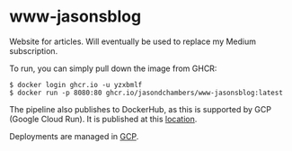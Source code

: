 # www-jasonsblog
Website for articles. Will eventually be used to replace my Medium subscription.

To run, you can simply pull down the image from GHCR:

    $ docker login ghcr.io -u yzxbmlf
    $ docker run -p 8080:80 ghcr.io/jasondchambers/www-jasonsblog:latest

The pipeline also publishes to DockerHub, as this is supported by GCP (Google Cloud Run). It is published at this [location](https://hub.docker.com/repository/docker/yzxbmlf/www-jasonsblog/general).

Deployments are managed in [GCP](https://console.cloud.google.com/home/dashboard?hl=en&project=micro-spanner-416713).
